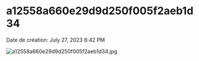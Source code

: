 # a12558a660e29d9d250f005f2aeb1d34

Date de création: July 27, 2023 6:42 PM

![a12558a660e29d9d250f005f2aeb1d34.jpg](a12558a660e29d9d250f005f2aeb1d34%209c4f5f0b29264df293de31e1d19a669f/a12558a660e29d9d250f005f2aeb1d34.jpg)